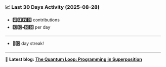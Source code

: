 <!--START_STATS-->
### 📈 Last 30 Days Activity (2025-08-28)  
- **1️⃣1️⃣7️⃣0️⃣** contributions  
- **3️⃣9️⃣•0️⃣0️⃣** per day
---
- **🎱9️⃣** day streak!
---
📝 **Latest blog:** [**The Quantum Loop: Programming in Superposition**](https://andriak.com/blog/quantum-loop)
<!--END_STATS-->
